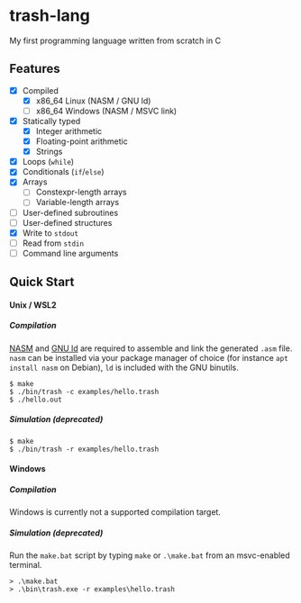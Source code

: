 # trash-lang

My first programming language written from scratch in C

## Features
- [x] Compiled
  - [x] x86_64 Linux (NASM / GNU ld)
  - [ ] x86_64 Windows (NASM / MSVC link)
- [x] Statically typed
  - [x] Integer arithmetic
  - [x] Floating-point arithmetic
  - [x] Strings
- [x] Loops (`while`)
- [x] Conditionals (`if`/`else`)
- [x] Arrays
  - [ ] Constexpr-length arrays
  - [ ] Variable-length arrays
- [ ] User-defined subroutines
- [ ] User-defined structures
- [x] Write to `stdout`
- [ ] Read from `stdin`
- [ ] Command line arguments

## Quick Start

#### Unix / WSL2

##### Compilation

[NASM](https://nasm.us/) and [GNU ld](https://www.gnu.org/software/binutils/) are required to assemble and link the generated `.asm` file. `nasm` can be installed via your package manager of choice (for instance `apt install nasm` on Debian), `ld` is included with the GNU binutils.

```console
$ make
$ ./bin/trash -c examples/hello.trash
$ ./hello.out
```

##### Simulation (deprecated)

```console
$ make
$ ./bin/trash -r examples/hello.trash
```

#### Windows

##### Compilation

Windows is currently not a supported compilation target.

##### Simulation (deprecated)

Run the `make.bat` script by typing `make` or `.\make.bat` from an msvc-enabled terminal.

```console
> .\make.bat
> .\bin\trash.exe -r examples\hello.trash
```